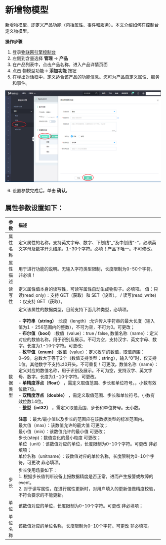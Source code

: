 # 新增物模型

新增物模型，即定义产品功能（包括属性、事件和服务）。本文介绍如何在控制台定义物模型。

**操作步骤**

1. 登录[物联网引擎控制台](https://iot-console.jdcloud.com/core)
2. 左侧到含量选择 **管理** -> **产品**
3. 在产品列表中，点击产品名称，进入产品详情页面
4. 点击 物模型功能-> **添加功能** 按钮
5. 在弹出对话框中，定义适合该产品的功能信息。您可为产品自定义属性、服务和事件。

![Create-Ting-Model](../../../../../image/IoT/IoT-Engine/Ting-Model-Creation.png)


6. 设置参数完成后，单击 **确认**。


## 属性参数设置如下：

| 参数                  | 描述                 |
| :-------------------: | :------------------- |
|属性名称  | 定义属性的名称，支持英文字母、数字、下划线“_”及中划线“-”，必须英文字母及数字开头结尾，1-30个字符。必填！产品下唯一。不可修改。 | 
|属性描述 | 用于进行功能的说明。无输入字符类型限制，长度限制为0-50个字符。非必填！ | 
|读写性 | 定义属性值本身的读写性，可读写属性自动生成物影子。必填项。	值：只读(read_only)：支持 GET（获取）和 SET（设置）。 / 读写(read_write) ：仅支持 GET（获取）。  | 
|数据类型 | 定义该属性的数据类型，目前支持下面几种类型，必填项。<br><br>   - **字符串（string）** :长度（length）:允许传入字符串的最大长度（输入值为1 - 256范围内的整数），不可为空，不可为0。可更改；<br>  - **布尔值（bool）** :数值（value）：true / false, 数值名称（name）：定义对应的数值名称，用于识别及展示。不可为空，支持汉字、英文字母、数字。长度为1-10个字符。可更改;<br>   - **枚举值（enum）** :数值（value）：定义枚举的数值，取值范围：0~99。总数大于等于2个（数值支持类型：string），输入“0”时，仅支持1位。其他数字不支持以0开头。不可重复！可更改。数值名称（name）：定义对应的数值名称，用于识别及展示。不可为空，支持汉字、英文字母、数字。长度为1-10个字符。可更改。 <br> - **单精度浮点（float）** ，需定义取值范围、步长和单位符号。，小数有效位数7位。  <br>   - **双精度浮点（double）** ，需定义取值范围、步长和单位符号。小数有效位数14位。   <br> - **整型（int32）** ，需定义取值范围、步长和单位符号。无小数。<br> <br> **注意** ：最大/最小值以及步长的范围应在该数据类型的标准范围内。 <br> 最大值（max）：该数值允许的最大值 可更改；	 <br> 最小值（min）：该数值允许的最小值 可更改；	 <br> 步长(step)：数值变化的最小粒度 可更改；<br> 单位（unit）：该数值对应的单位，长度限制为0-10个字符。可更改 非必填项；<br> 单位名称（unitname）：该数值对应的单位名称，长度限制为0-10个字符。可更改 非必填项。<br> |
|步长| 步长使用场景如下：<br> 1. 根据步长值判断设备上报数据精度是否正常，进而产生报警或故障的event。<br>  2. 对于读写属性，在进行属性更新时，对用户填入的更新值做精度校验，不符合要求的不能更新。  |
|单位| 该数值对应的单位，长度限制为0-10个字符。可更改 非必填项； |
|单位名称| 该数值对应的单位名称，长度限制为0-10个字符。可更改 非必填项。 |

